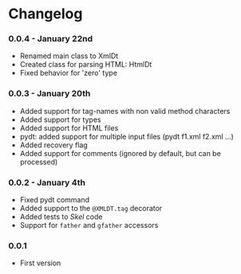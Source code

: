 # Changelog

### 0.0.4 - January 22nd

 - Renamed main class to XmlDt
 - Created class for parsing HTML: HtmlDt
 - Fixed behavior for 'zero' type

### 0.0.3 - January 20th

 - Added support for tag-names with non valid method characters
 - Added support for types
 - Added support for HTML files 
 - pydt: added support for multiple input files (pydt f1.xml f2.xml ...)
 - Added recovery flag
 - Added support for comments (ignored by default, but can be processed)

### 0.0.2 - January 4th

 - Fixed pydt command
 - Added support to the `@XMLDT.tag` decorator
 - Added tests to _Skel_ code
 - Support for `father` and `gfather` accessors

### 0.0.1

 - First version
